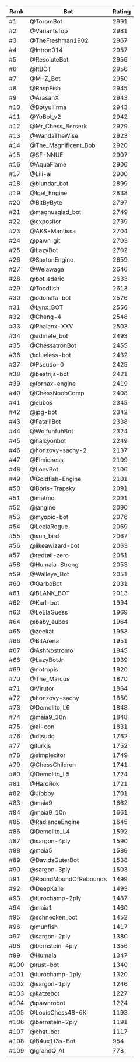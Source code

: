 Rank|Bot|Rating
---|---|---
#1|@ToromBot|2991
#2|@VariantsTop|2981
#3|@TheFreshman1902|2967
#4|@Intron014|2957
#5|@ResoluteBot|2956
#6|@ttBOT|2956
#7|@M-Z_Bot|2950
#8|@RaspFish|2945
#9|@ArasanX|2943
#10|@Botyuliirma|2943
#11|@YoBot_v2|2942
#12|@Mr_Chess_Berserk|2929
#13|@WandaTheWise|2923
#14|@The_Magnificent_Bob|2920
#15|@SF-NNUE|2907
#16|@AquaFlame|2906
#17|@Lili-ai|2900
#18|@blundar_bot|2899
#19|@Igel_Engine|2838
#20|@BitByByte|2797
#21|@magnusglad_bot|2749
#22|@expositor|2739
#23|@AKS-Mantissa|2704
#24|@pawn_git|2703
#25|@LazyBot|2702
#26|@SaxtonEngine|2659
#27|@Weiawaga|2646
#28|@bot_adario|2633
#29|@Toodfish|2613
#30|@odonata-bot|2576
#31|@Lynx_BOT|2556
#32|@Cheng-4|2548
#33|@Phalanx-XXV|2503
#34|@admete_bot|2493
#35|@ChessatronBot|2455
#36|@clueless-bot|2432
#37|@Pseudo-0|2425
#38|@beatrijs-bot|2421
#39|@fornax-engine|2419
#40|@ChessNoobComp|2408
#41|@eubos|2345
#42|@jpg-bot|2342
#43|@FataliiBot|2338
#44|@WolfuhfuhBot|2324
#45|@halcyonbot|2249
#46|@honzovy-sachy-2|2137
#47|@Elmichess|2109
#48|@LoevBot|2106
#49|@Goldfish-Engine|2101
#50|@Boris-Trapsky|2091
#51|@matmoi|2091
#52|@jangine|2090
#53|@myopic-bot|2076
#54|@LeelaRogue|2069
#55|@sun_bird|2067
#56|@likeawizard-bot|2063
#57|@redtail-zero|2061
#58|@Humaia-Strong|2053
#59|@Walleye_Bot|2051
#60|@GarboBot|2031
#61|@BLANK_BOT|2013
#62|@Karl-bot|1994
#63|@LeElaGuess|1969
#64|@baby_eubos|1964
#65|@zeekat|1963
#66|@BitArena|1951
#67|@AshNostromo|1945
#68|@LazyBotJr|1939
#69|@notropis|1920
#70|@The_Marcus|1870
#71|@Virutor|1864
#72|@honzovy-sachy|1850
#73|@Demolito_L6|1848
#74|@maia9_30n|1848
#75|@ai-con|1831
#76|@dtsudo|1762
#77|@turkjs|1752
#78|@simplexitor|1749
#79|@ChessChildren|1741
#80|@Demolito_L5|1724
#81|@HardRok|1721
#82|@Jibbby|1701
#83|@maia9|1662
#84|@maia9_10n|1661
#85|@RadianceEngine|1645
#86|@Demolito_L4|1592
#87|@sargon-4ply|1590
#88|@maia5|1589
#89|@DavidsGuterBot|1538
#90|@sargon-3ply|1503
#91|@RoundMoundOfRebounds|1499
#92|@DeepKalle|1493
#93|@turochamp-2ply|1487
#94|@maia1|1460
#95|@schnecken_bot|1452
#96|@munfish|1417
#97|@sargon-2ply|1380
#98|@bernstein-4ply|1356
#99|@Humaia|1347
#100|@rust-bot|1340
#101|@turochamp-1ply|1320
#102|@sargon-1ply|1246
#103|@katzebot|1227
#104|@pawnrobot|1224
#105|@LouisChess48-6K|1193
#106|@bernstein-2ply|1191
#107|@chat_bot|1117
#108|@B4ux1t3s-Bot|954
#109|@grandQ_AI|778
